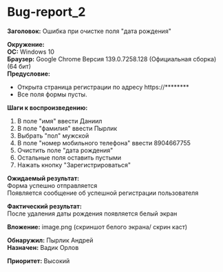 # Bug-report_2

**Заголовок:** Ошибка при очистке поля "дата рождения"  

**Окружение:**  
**ОС:** Windows 10  
**Браузер:** Google Chrome Версия 139.0.7258.128 (Официальная сборка) (64 бит)  
**Предусловие:** 
- Открыта страница регистрации по адресу https://********   
- Все поля формы пусты.  

**Шаги к воспроизведению:**  

1. В поле "имя" ввести Даниил  
2. В поле "фамилия"  ввести Пырлик  
3. Выбрать "пол" мужской  
4. В поле "номер мобильного телефона" ввести  8904667755  
5. Очистить поле "дата рождения"  
6. Остальные поля оставить пустыми  
7. Нажать  кнопку "Зарегистрироваться"  

**Ожидаемый результат:**  
Форма успешно отправляется  
Появляется сообщение об успешной регистрации пользователя  

**Фактический результат:**  
После  удаления даты рождения появляется белый экран  

**Вложение:** image.png (скриншот белого экрана/ скрин каст)  

**Обнаружил:** Пырлик Андрей  
**Назначен:** Вадик Орлов  

**Приоритет:** Высокий
